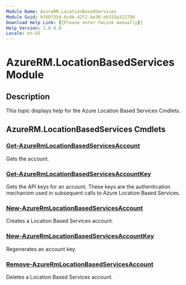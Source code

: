 ```yaml
---
Module Name: AzureRM.LocationBasedServices
Module Guid: bf60f35d-6c0b-42f2-be30-eb333a31279d
Download Help Link: {{Please enter FwLink manually}}
Help Version: 1.0.0.0
Locale: en-US
---
```


# AzureRM.LocationBasedServices Module
## Description
This topic displays help for the Azure Location Based Services Cmdlets.

## AzureRM.LocationBasedServices Cmdlets
### [Get-AzureRmLocationBasedServicesAccount](Get-AzureRmLocationBasedServicesAccount.md)
Gets the account.

### [Get-AzureRmLocationBasedServicesAccountKey](Get-AzureRmLocationBasedServicesAccountKey.md)
Gets the API keys for an account. These keys are the authentication mechanism used in subsequent calls to Azure Location Based Services.

### [New-AzureRmLocationBasedServicesAccount](New-AzureRmLocationBasedServicesAccount.md)
Creates a Location Based Services account.

### [New-AzureRmLocationBasedServicesAccountKey](New-AzureRmLocationBasedServicesAccountKey.md)
Regenerates an account key.

### [Remove-AzureRmLocationBasedServicesAccount](Remove-AzureRmLocationBasedServicesAccount.md)
Deletes a Location Based Services account.

